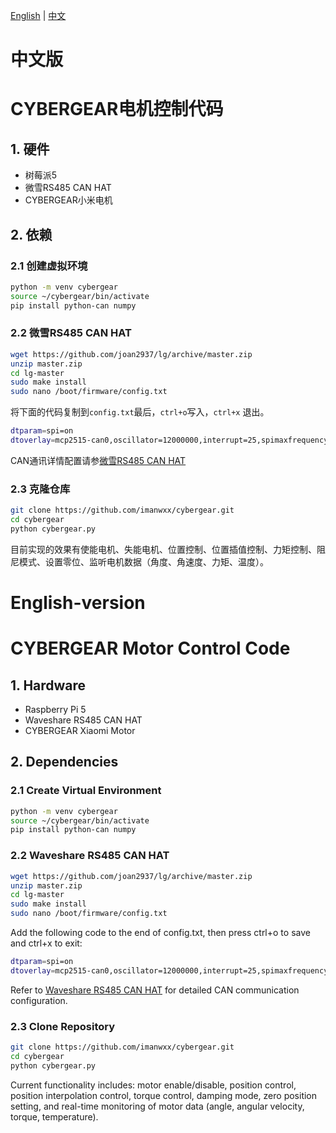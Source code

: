 [English](#English-version) | [中文](#中文版)
# 中文版
# CYBERGEAR电机控制代码

## 1. 硬件

- 树莓派5
- 微雪RS485 CAN HAT
- CYBERGEAR小米电机

## 2. 依赖

### 2.1 创建虚拟环境

```bash
python -m venv cybergear
source ~/cybergear/bin/activate
pip install python-can numpy
```

### 2.2 微雪RS485 CAN HAT

```bash
wget https://github.com/joan2937/lg/archive/master.zip
unzip master.zip
cd lg-master
sudo make install 
sudo nano /boot/firmware/config.txt
```

将下面的代码复制到`config.txt`最后，`ctrl+o`写入，`ctrl+x` 退出。

```bash
dtparam=spi=on
dtoverlay=mcp2515-can0,oscillator=12000000,interrupt=25,spimaxfrequency=2000000
```

CAN通讯详情配置请参[微雪RS485 CAN HAT](https://www.waveshare.net/wiki/RS485_CAN_HAT)

### 2.3 克隆仓库

```bash
git clone https://github.com/imanwxx/cybergear.git
cd cybergear
python cybergear.py
```

目前实现的效果有使能电机、失能电机、位置控制、位置插值控制、力矩控制、阻尼模式、设置零位、监听电机数据（角度、角速度、力矩、温度）。

# English-version

# CYBERGEAR Motor Control Code
## 1. Hardware
- Raspberry Pi 5
- Waveshare RS485 CAN HAT
- CYBERGEAR Xiaomi Motor
## 2. Dependencies
### 2.1 Create Virtual Environment
```bash
python -m venv cybergear
source ~/cybergear/bin/activate
pip install python-can numpy
```
### 2.2 Waveshare RS485 CAN HAT
```bash
wget https://github.com/joan2937/lg/archive/master.zip
unzip master.zip
cd lg-master
sudo make install 
sudo nano /boot/firmware/config.txt
```
Add the following code to the end of config.txt, then press ctrl+o to save and ctrl+x to exit:

```bash
dtparam=spi=on
dtoverlay=mcp2515-can0,oscillator=12000000,interrupt=25,spimaxfrequency=2000000
```
Refer to [Waveshare RS485 CAN HAT](https://www.waveshare.net/wiki/RS485_CAN_HAT) for detailed CAN communication configuration.
### 2.3 Clone Repository
```bash
git clone https://github.com/imanwxx/cybergear.git
cd cybergear
python cybergear.py
```

Current functionality includes: motor enable/disable, position control, position interpolation control, torque control, damping mode, zero position setting, and real-time monitoring of motor data (angle, angular velocity, torque, temperature).

